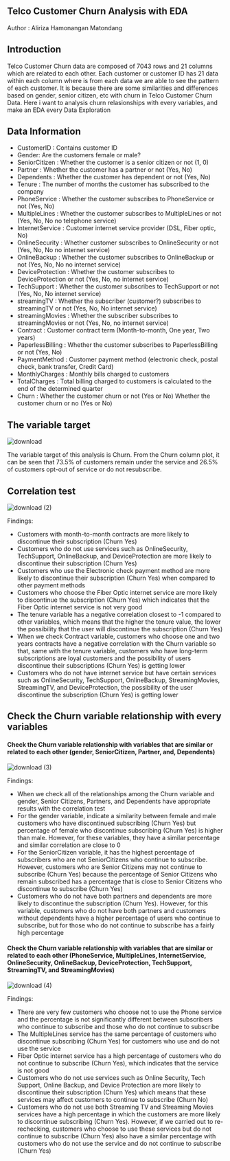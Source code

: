 ## Telco Customer Churn Analysis with EDA

Author : Aliriza Hamonangan Matondang 

## Introduction
Telco Customer Churn data are composed of 7043 rows and 21 columns which are related to each other. Each customer or customer ID has 21 data within each column where is from each data we are able to see the pattern of each customer. It is because there are some similarities and differences based on gender, senior citizen, etc with churn in Telco Customer Churn Data. Here i want to analysis churn relasionships with every variables, and make an EDA every Data Exploration

## Data Information
- CustomerID : Contains customer ID
- Gender: Are the customers female or male?
- SeniorCitizen : Whether the customer is a senior citizen or not (1, 0)
- Partner : Whether the customer has a partner or not (Yes, No)
- Dependents : Whether the customer has dependent or not (Yes, No)
- Tenure : The number of months the customer has subscribed to the company
- PhoneService : Whether the customer subscribes to PhoneService or not (Yes, No)
- MultipleLines : Whether the customer subscribes to MultipleLines or not (Yes, No, No no telephone service)
- InternetService : Customer internet service provider (DSL, Fiber optic, No)
- OnlineSecurity : Whether customer subscribes to OnlineSecurity or not (Yes, No, No no internet service)
- OnlineBackup : Whether the customer subscribes to OnlineBackup or not (Yes, No, No no internet service)
- DeviceProtection : Whether the customer subscribes to DeviceProtection or not (Yes, No, no internet service)
- TechSupport : Whether the customer subscribes to TechSupport or not (Yes, No, No internet service)
- streamingTV : Whether the subscriber (customer?) subscribes to streamingTV or not (Yes, No, No internet service)
- streamingMovies : Whether the subscriber subscribes to streamingMovies or not (Yes, No, no internet service)
- Contract : Customer contract term (Month-to-month, One year, Two years)
- PaperlessBilling : Whether the customer subscribes to PaperlessBilling or not (Yes, No)
- PaymentMethod : Customer payment method (electronic check, postal check, bank transfer, Credit Card)
- MonthlyCharges : Monthly bills charged to customers
- TotalCharges : Total billing charged to customers is calculated to the end of the determined quarter
- Churn : Whether the customer churn or not (Yes or No) Whether the customer churn or no (Yes or No)

## The variable target
![download](https://user-images.githubusercontent.com/92624520/145713606-bff54c55-0746-4528-a5e3-d9d7d8ff87c0.png)

The variable target of this analysis is Churn. From the Churn column plot, it can be seen that 73.5% of customers remain under the service and 26.5% of customers opt-out of service or do not resubscribe.

## Correlation test
![download (2)](https://user-images.githubusercontent.com/92624520/145713842-d2b8c37c-4712-48d8-9a78-f74efb86ca12.png)

Findings:
- Customers with month-to-month contracts are more likely to discontinue their subscription (Churn Yes)
- Customers who do not use services such as OnlineSecurity, TechSupport, OnlineBackup, and DeviceProtection are more likely to discontinue their subscription (Churn Yes)
- Customers who use the Electronic check payment method are more likely to discontinue their subscription (Churn Yes) when compared to other payment methods
- Customers who choose the Fiber Optic internet service are more likely to discontinue the subscription (Churn Yes) which indicates that the Fiber Optic internet service is not very good
- The tenure variable has a negative correlation closest to -1 compared to other variables, which means that the higher the tenure value, the lower the possibility that the user will discontinue the subscription (Churn Yes)
- When we check Contract variable, customers who choose one and two years contracts have a negative correlation with the Churn variable so that, same with the tenure variable, customers who have long-term subscriptions are loyal customers and the possibility of users discontinue their subscriptions (Churn Yes) is getting lower
- Customers who do not have internet service but have certain services such as OnlineSecurity, TechSupport, OnlineBackup, StreamingMovies, StreamingTV, and DeviceProtection, the possibility of the user discontinue the subscription (Churn Yes) is getting lower
## Check the Churn variable relationship with every variables
#### Check the Churn variable relationship with variables that are similar or related to each other (gender, SeniorCitizen, Partner, and, Dependents)
![download (3)](https://user-images.githubusercontent.com/92624520/145714021-9a29715b-d6eb-4026-8b10-9a09ad39fb42.png)

Findings:
- When we check all of the relationships among the Churn variable and gender, Senior Citizens, Partners, and Dependents have appropriate results with the correlation test
- For the gender variable, indicate a similarity between female and male customers who have discontinued subscribing (Churn Yes) but percentage of female who discontinue subscribing (Churn Yes) is higher than male. However, for these variables, they have a similar percentage and similar correlation are close to 0 
- For the SeniorCitizen variable, it has the highest percentage of subscribers who are not SeniorCitizens who continue to subscribe. However, customers who are Senior Citizens may not continue to subscribe (Churn Yes) because the percentage of Senior Citizens who remain subscribed has a percentage that is close to Senior Citizens who discontinue to subscribe (Churn Yes)
- Customers who do not have both partners and dependents are more likely to discontinue the subscription (Churn Yes). However, for this variable, customers who do not have both partners and customers without dependents have a higher percentage of users who continue to subscribe, but for those who do not continue to subscribe has a fairly high percentage

#### Check the Churn variable relationship with variables that are similar or related to each other (PhoneService, MultipleLines, InternetService, OnlineSecurity, OnlineBackup, DeviceProtection, TechSupport, StreamingTV, and StreamingMovies)
![download (4)](https://user-images.githubusercontent.com/92624520/145714263-2920f82c-93bf-4972-ae20-3c958bbf2bd6.png)

Findings:
- There are very few customers who choose not to use the Phone service and the percentage is not significantly different between subscribers who continue to subscribe and those who do not continue to subscribe
- The MultipleLines service has the same percentage of customers who discontinue subscribing (Churn Yes) for customers who use and do not use the service
- Fiber Optic internet service has a high percentage of customers who do not continue to subscribe (Churn Yes), which indicates that the service is not good
- Customers who do not use services such as Online Security, Tech Support, Online Backup, and Device Protection are more likely to discontinue their subscription (Churn Yes) which means that these services may affect customers to continue to subscribe (Churn No)
- Customers who do not use both Streaming TV and Streaming Movies services have a high percentage in which the customers are more likely to discontinue subscribing (Churn Yes). However, if we carried out to re-rechecking, customers who choose to use these services but do not continue to subscribe (Churn Yes) also have a similar percentage with customers who do not use the service and do not continue to subscribe (Churn Yes) 
